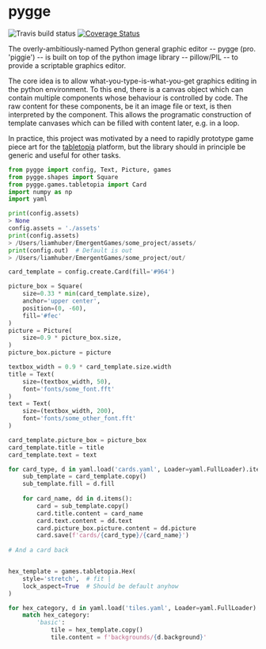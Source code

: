 # pygge

![Travis build status](https://travis-ci.com/liamhuber/pygge.svg?branch=master)
[![Coverage Status](https://coveralls.io/repos/github/liamhuber/pygge/badge.svg?branch=master)](https://coveralls.io/github/liamhuber/pygge?branch=master)

The overly-ambitiously-named Python general graphic editor -- pygge (pro. 'piggie') -- is built on top of the python 
image library -- pillow/PIL -- to provide a scriptable graphics editor.

The core idea is to allow what-you-type-is-what-you-get graphics editing in the python environment. To this end, there 
is a canvas object which can contain multiple components whose behaviour is controlled by code. The raw content for 
these components, be it an image file or text, is then interpreted by the component. This allows the programatic 
construction of template canvases which can be filled with content later, e.g. in a loop. 

In practice, this project was motivated by a need to rapidly prototype game piece art for the 
[tabletopia](www.tabletopia.com) platform, but the library should in principle be generic and useful for other tasks.


```python
from pygge import config, Text, Picture, games
from pygge.shapes import Square
from pygge.games.tabletopia import Card
import numpy as np
import yaml

print(config.assets)
> None
config.assets = './assets'
print(config.assets)
> /Users/liamhuber/EmergentGames/some_project/assets/
print(config.out)  # Default is out
> /Users/liamhuber/EmergentGames/some_project/out/

card_template = config.create.Card(fill='#964')

picture_box = Square(
    size=0.33 * min(card_template.size),
    anchor='upper center',
    position=(0, -60),
    fill='#fec'
)
picture = Picture(
    size=0.9 * picture_box.size,
)
picture_box.picture = picture

textbox_width = 0.9 * card_template.size.width
title = Text(
    size=(textbox_width, 50),
    font='fonts/some_font.fft'
)
text = Text(
    size=(textbox_width, 200),
    font='fonts/some_other_font.fft'
)

card_template.picture_box = picture_box
card_template.title = title
card_template.text = text

for card_type, d in yaml.load('cards.yaml', Loader=yaml.FullLoader).items():
    sub_template = card_template.copy()
    sub_template.fill = d.fill
    
    for card_name, dd in d.items():
        card = sub_template.copy()
        card.title.content = card_name
        card.text.content = dd.text
        card.picture_box.picture.content = dd.picture
        card.save(f'cards/{card_type}/{card_name}')
        
# And a card back


hex_template = games.tabletopia.Hex(
    style='stretch',  # fit | 
    lock_aspect=True  # Should be default anyhow
)

for hex_category, d in yaml.load('tiles.yaml', Loader=yaml.FullLoader):
    match hex_category:
        'basic':
            tile = hex_template.copy()
            tile.content = f'backgrounds/{d.background}'
```

